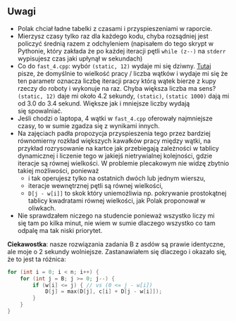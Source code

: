 ## Uwagi

* Polak chciał ładne tabelki z czasami i przyspieszeniami w raporcie.
* Mierzysz czasy tylko raz dla każdego kodu, chyba rozsądniej jest policzyć średnią razem z odchyleniem
(napisałem do tego skrypt w Pythonie, który zakłada że po każdej iteracji pętli `while (z--)` na `stderr` wypisujesz
czas jaki upłynął w sekundach)
* Co do `fast_4.cpp`: wybór `(static, 12)` wydaje mi się dziwny.
[Tutaj](https://software.intel.com/en-us/articles/openmp-loop-scheduling) pisze, że domyślnie to wielkość pracy / liczba wątków
i wydaje mi się że ten parametr oznacza liczbę iteracji pracy którą wątek bierze z kupy rzeczy do roboty i wykonuje na raz. Chyba
większa liczba ma sens? `(static, 12)` daje mi około 4.2 sekundy, `(static)`, `(static 1000)` dają mi od 3.0 do 3.4 sekund.
Większe jak i mniejsze liczby wydają się spowalniać.
* Jeśli chodzi o laptopa, 4 wątki w `fast_4.cpp` oferowały najmniejsze czasy, to w sumie zgadza się z wynikami innych.
* Na zajęciach padła propozycja przyspieszenia tego przez bardziej równomierny rozkład większych kawałków pracy między wątki,
na przykład rozrysowanie na kartce jak przebiegają zależności w tablicy dynamicznej i liczenie tego w jakiejś nietrywialnej
kolejności, gdzie iteracje są równej wielkości. W problemie plecakowym nie widzę zbytnio takiej możliwości, ponieważ
  * i tak operujesz tylko na ostatnich dwóch lub jednym wierszu,
  * iteracje wewnętrznej pętli są równej wielkości,
  * `D[j - w[i]]` to skok który uniemożliwia np. pokrywanie prostokątnej tablicy kwadratami równej wielkości, jak
Polak proponował w oliwkach.
* Nie sprawdzałem niczego na studencie ponieważ wszystko liczy mi się tam po kilka minut, nie wiem w sumie dlaczego
wszystko co tam odpalę ma tak niski priorytet.

**Ciekawostka**: nasze rozwiązania zadania B z asdów są prawie identyczne, ale moje o 2 sekundy wolniejsze.
Zastanawiałem się dlaczego i okazało się, że to jest ta różnica:
```c++
for (int i = 0; i < n; i++) {
    for (int j = B; j >= 0; j--) {
        if (w[i] <= j) { // vs (0 <= j - w[i])
            D[j] = max(D[j], c[i] + D[j - w[i]]);
        }
    }
}
```

